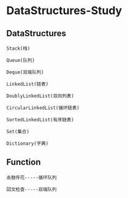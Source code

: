 # DataStructures-Study

## DataStructures
```
Stack(栈)

Queue(队列)

Deque(双端队列)

LinkedList(链表)

DoublyLinkedList(双向列表)

CircularLinkedList(循环链表)

SortedLinkedList(有序链表)

Set(集合)

Dictionary(字典)
```
## Function
```
击鼓传花-----循环队列

回文检查-----双端队列
```
